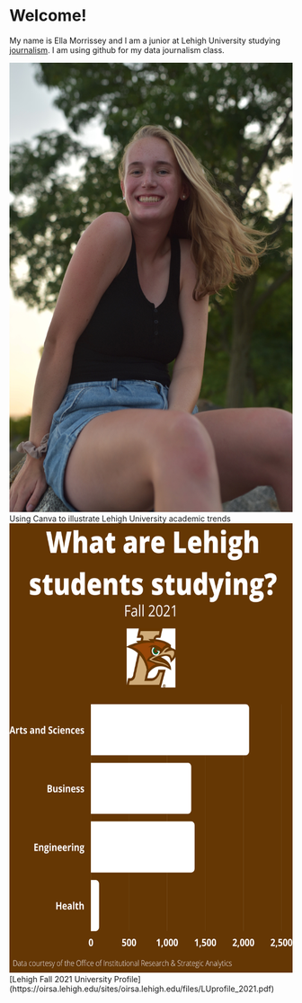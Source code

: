 #  Welcome!
My name is Ella Morrissey and I am a junior at Lehigh University studying [journalism](https://thebrownandwhite.com/). I am using github for my data journalism class.

<img src="https://github.com/ellamorrissey/ellamorrissey.github.io/blob/main/IMG_0031.JPG?raw=true" width="600" height="800" />
Using Canva to illustrate Lehigh University academic trends
<img src="https://github.com/ellamorrissey/ellamorrissey.github.io/blob/main/Lehigh%20Fall%202021%20(2).png" width="600" height="800" />
[Lehigh Fall 2021 University Profile](https://oirsa.lehigh.edu/sites/oirsa.lehigh.edu/files/LUprofile_2021.pdf)
